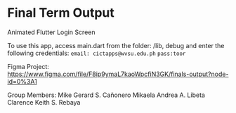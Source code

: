 # Final Term Output

Animated Flutter Login Screen


To use this app, access main.dart from the folder: /lib, debug and enter the following credentials:
``email: cictapps@wvsu.edu.ph`` 
``pass:toor``


Figma Project: https://www.figma.com/file/F8ip9ymaL7kaoWpcfiN3GK/finals-output?node-id=0%3A1 


Group Members:
Mike Gerard S. Cañonero
Mikaela Andrea A. Libeta
Clarence Keith S. Rebaya
